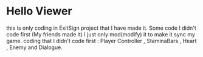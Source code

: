 # Hello Viewer
this is only coding in ExitSign project that I have made it.
Some code I didn't code first (My friends made it) I just only mod(modify) it to make it sync my game.
coding that I didn't code first : Player Controller , StaminaBars , Heart , Enemy and Dialogue.
